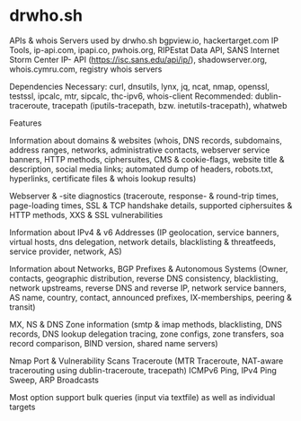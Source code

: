 # drwho.sh

APIs & whois Servers used by drwho.sh
bgpview.io, hackertarget.com IP Tools, ip-api.com, ipapi.co, pwhois.org, RIPEstat Data API, SANS Internet Storm Center IP- API 
(https://isc.sans.edu/api/ip/), shadowserver.org, whois.cymru.com, registry whois servers

Dependencies
Necessary:
curl, dnsutils, lynx, jq, ncat, nmap, openssl, testssl, ipcalc, mtr, sipcalc, thc-ipv6, whois-client
Recommended:
dublin-traceroute, tracepath (iputils-tracepath, bzw. inetutils-tracepath), whatweb 

Features

Information about domains & websites 
(whois, DNS records, subdomains, address ranges, networks, administrative contacts,
webserver service banners, HTTP methods, ciphersuites, CMS & cookie-flags, website title & description, 
social media links; automated dump of headers, robots.txt, hyperlinks, certificate files & whois lookup results)

Webserver & -site diagnostics 
(traceroute, response- & round-trip times, page-loading times, SSL & TCP handshake details, 
supported ciphersuites & HTTP methods, XXS & SSL vulnerabilities

Information about IPv4 & v6 Addresses 
(IP geolocation, service banners, virtual hosts, dns delegation, network details, blacklisting & threatfeeds, 
service provider, network, AS) 

Information about Networks, BGP Prefixes & Autonomous Systems
(Owner, contacts, geographic distribution, reverse DNS consistency, blacklisting, network upstreams, 
reverse DNS and reverse IP, network service banners, AS name, country, contact, announced prefixes, 
IX-memberships, peering & transit)

MX, NS & DNS Zone information (smtp & imap methods, blacklisting, DNS records, 
DNS lookup delegation tracing, zone configs, zone transfers, soa record comparison, BIND version, shared name servers)

Nmap Port & Vulnerability Scans
Traceroute (MTR Traceroute, NAT-aware tracerouting using dublin-traceroute, tracepath)
ICMPv6 Ping, IPv4 Ping Sweep, ARP Broadcasts

Most option support bulk queries (input via textfile) as well as individual targets



